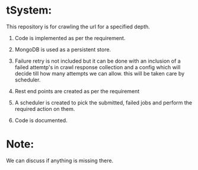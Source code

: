 # tSystem:
This repository is for crawling the url for a specified depth. 

1. Code is implemented as per the requirement.

2. MongoDB is used as a persistent store.

3. Failure retry is not included but it can be done with an inclusion of a failed attemtp's in crawl response collection and a   config which will decide till how many attempts we can allow. this will be taken care by scheduler.

4. Rest end points are created as per the requirement

5. A scheduler is created to pick the submitted, failed jobs and perform the required action on them.

6. Code is documented.


# Note: 
We can discuss if anything is missing there.


